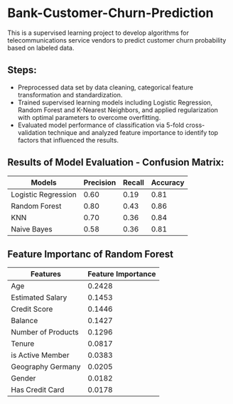 # Bank-Customer-Churn-Prediction

This is a supervised learning project to develop algorithms for telecommunications service vendors to predict customer churn probability
based on labeled data. 

## Steps:
- Preprocessed data set by data cleaning, categorical feature transformation and standardization.
- Trained supervised learning models including Logistic Regression, Random Forest and K-Nearest Neighbors, and applied
regularization with optimal parameters to overcome overfitting.
- Evaluated model performance of classification via 5-fold cross-validation technique and analyzed feature importance to
identify top factors that influenced the results.

## Results of Model Evaluation - Confusion Matrix:

| Models            | Precision  |   Recall  | Accuracy  |
|-------------------|------------| -------   |-----------|
|Logistic Regression|  0.60      | 0.19      | 0.81      |
|Random Forest      |  0.80      | 0.43      | 0.86      |
|KNN                |  0.70      | 0.36      | 0.84      |
|Naive Bayes        |  0.58      | 0.36      | 0.81      |

## Feature Importanc of Random Forest

|Features          |Feature Importance|
|------------------|------------------|
|Age               |0.2428            |
|Estimated Salary  |0.1453            |
|Credit Score      |0.1446            |
|Balance           |0.1427            |
|Number of Products|0.1296            |
|Tenure            |0.0817            |
|is Active Member  |0.0383            |
|Geography Germany |0.0205            |
|Gender            |0.0182            |
|Has Credit Card   |0.0178            |
